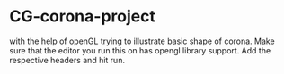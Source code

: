 # CG-corona-project
with the help of openGL trying to illustrate basic shape of corona.
Make sure that the editor you run this on has opengl library support.
Add the respective headers and hit run.
